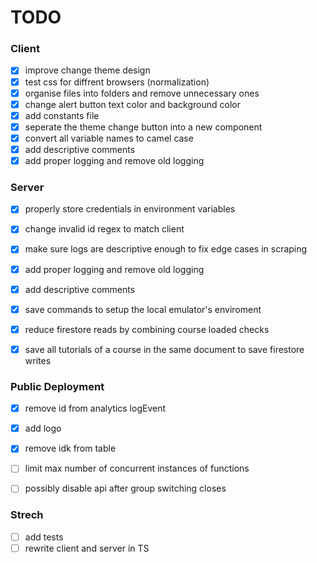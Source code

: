 # TODO

### Client
- [x] improve change theme design
- [x] test css for diffrent browsers (normalization)
- [x] organise files into folders and remove unnecessary ones 
- [x] change alert button text color and background color
- [x] add constants file
- [x] seperate the theme change button into a new component
- [x] convert all variable names to camel case
- [x] add descriptive comments
- [x] add proper logging and remove old logging

### Server
- [x] properly store credentials in environment variables
- [x] change invalid id regex to match client
- [x] make sure logs are descriptive enough to fix edge cases in scraping
- [x] add proper logging and remove old logging
- [x] add descriptive comments
- [x] save commands to setup the local emulator's enviroment
- [x] reduce firestore reads by combining course loaded checks
- [x] save all tutorials of a course in the same document to save firestore writes


### Public Deployment
- [x] remove id from analytics logEvent
- [x] add logo
- [x] remove idk from table
- [ ] limit max number of concurrent instances of functions
- [ ] possibly disable api after group switching closes


### Strech
- [ ] add tests
- [ ] rewrite client and server in TS